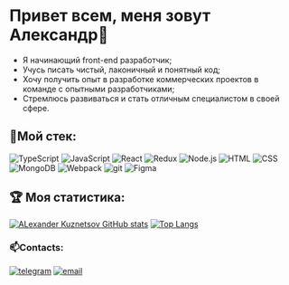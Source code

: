 # Привет всем, меня зовут Александр👋 #
- Я начинающий front-end разработчик;
- Учусь писать чистый, лаконичный и понятный код;
- Хочу получить опыт в разработке коммерческих проектов в команде с опытными разработчиками;
- Стремлюсь развиваться и стать отличным специалистом в своей сфере.

## 🔨Мой стек: ##  
![TypeScript](https://img.shields.io/static/v1?label&message=TypeScript&color=black&logo=typescript)
![JavaScript](https://img.shields.io/static/v1?label&message=JavaScript&color=black&logo=javascript)
![React](https://img.shields.io/static/v1?label&message=React&color=black&logo=react)
![Redux](https://img.shields.io/static/v1?label&message=Redux&color=black&logo=redux)
![Node.js](https://img.shields.io/static/v1?label&message=NodeJS&color=black&logo=Node.js)
![HTML](https://img.shields.io/static/v1?label&message=HTML&color=black&logo=HTML5)
![CSS](https://img.shields.io/static/v1?label&message=CSS&color=black&logo=CSS3)
![MongoDB](https://img.shields.io/static/v1?label&message=MongoDB&color=black&logo=MongoDB)
![Webpack](https://img.shields.io/static/v1?label&message=Webpack&color=black&logo=Webpack)
![git](https://img.shields.io/static/v1?label&message=GIT&color=black&logo=git)
![Figma](https://img.shields.io/static/v1?label&message=Figma&color=black&logo=Figma)

## :trophy: Моя статистика: ##
[![ALexander Kuznetsov GitHub stats](https://github-readme-stats.vercel.app/api?username=AlexTolevich&theme=graywhite&count_private=true&show_icons=true&hide=stars,issues,contribs)](https://github.com/AlexTolevich)
[![Top Langs](https://github-readme-stats.vercel.app/api/top-langs/?username=AlexTolevich&layout=compact&theme=graywhite&card_width=445)](https://github.com/AlexTolevich)

### 📫Contacts:
[![telegram](https://img.shields.io/static/v1?label&message=AlexanderKuznetcov&color=black&logo=telegram)](https://t.me/AlexanderKuznetcov)
[![email](https://img.shields.io/static/v1?label&message=alexander.an.kuznetsov@gmail.com&color=black&logo=gmail)](mailto:alexander.an.kuznetsov@gmail.com)

